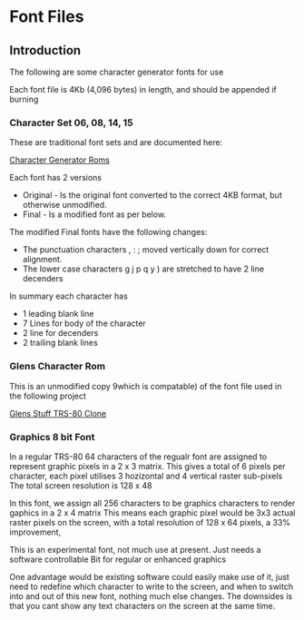 # Font Files

## Introduction

The following are some character generator fonts for use

Each font file is 4Kb (4,096 bytes) in length, and should be appended if burning  

### Character Set 06, 08, 14, 15

These are traditional font sets and are documented here: 

[Character Generator Roms](https://github.com/RetroStack/Character_Generator_ROMs/tree/main/TRS-80%20Model%201/Individual)

Each font has 2 versions
* Original - Is the original font converted to the correct 4KB format, but otherwise unmodified.
* Final - Is a modified font as per below.

The modified Final fonts have the following changes:
* The punctuation characters  , : ;  moved vertically down for correct alignment.
* The lower case characters  g j p q y ) are stretched to have 2 line decenders

In summary each character has 
* 1 leading blank line
* 7 Lines for body of the character
* 2 line for decenders
* 2 trailing blank lines

### Glens Character Rom

This is an unmodified copy 9which is compatable) of the font file used in the following project

[Glens Stuff TRS-80 Clone](https://www.glensstuff.com/trs80/trs80.htm)

### Graphics 8 bit Font

In a regular TRS-80 64 characters of the regualr font are assigned to represent graphic pixels in a 2 x 3 matrix.
This gives a total of 6 pixels per character, each pixel utilises 3 hozizontal and 4 vertical raster sub-pixels
The total screen resolution is 128 x 48

In this font, we assign all 256 characters to be graphics characters to render gaphics in a 2 x 4 matrix 
This means each graphic pixel would be 3x3 actual raster pixels on the screen, with a total resolution of
128 x 64 pixels, a 33% improvement, 

This is an experimental font, not much use at present.
Just needs a software controllable Bit for regular or enhanced graphics

One advantage would be existing software could easily make use of it, just need to redefine which character to write to the screen,
and when to switch into and out of this new font, nothing much else changes.
The downsides is that you cant show any text characters on the screen at the same time.


